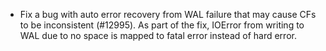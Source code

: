* Fix a bug with auto error recovery from WAL failure that may cause CFs to be inconsistent (#12995). As part of the fix, IOError from writing to WAL due to no space is mapped to fatal error instead of hard error. 